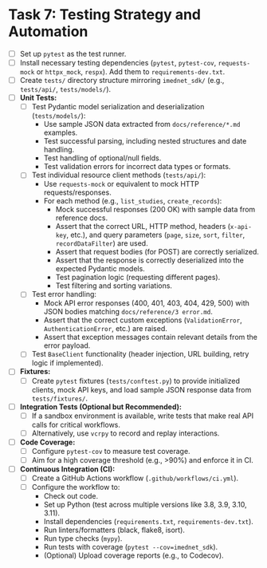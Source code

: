 <!-- filepath: c:\Users\FrederickdeRuiter\Documents\GitHub\imednet-python-sdk\docs\todo\07_testing_and_ci.md -->
# Task 7: Testing Strategy and Automation

- [ ] Set up `pytest` as the test runner.
- [ ] Install necessary testing dependencies (`pytest`, `pytest-cov`, `requests-mock` or `httpx_mock`, `respx`). Add them to `requirements-dev.txt`.
- [ ] Create `tests/` directory structure mirroring `imednet_sdk/` (e.g., `tests/api/`, `tests/models/`).
- [ ] **Unit Tests:**
  - [ ] Test Pydantic model serialization and deserialization (`tests/models/`):
    - Use sample JSON data extracted from `docs/reference/*.md` examples.
    - Test successful parsing, including nested structures and date handling.
    - Test handling of optional/null fields.
    - Test validation errors for incorrect data types or formats.
  - [ ] Test individual resource client methods (`tests/api/`):
    - Use `requests-mock` or equivalent to mock HTTP requests/responses.
    - For each method (e.g., `list_studies`, `create_records`):
      - Mock successful responses (200 OK) with sample data from reference docs.
      - Assert that the correct URL, HTTP method, headers (`x-api-key`, etc.), and query parameters (`page`, `size`, `sort`, `filter`, `recordDataFilter`) are used.
      - Assert that request bodies (for POST) are correctly serialized.
      - Assert that the response is correctly deserialized into the expected Pydantic models.
      - Test pagination logic (requesting different pages).
      - Test filtering and sorting variations.
  - [ ] Test error handling:
    - Mock API error responses (400, 401, 403, 404, 429, 500) with JSON bodies matching `docs/reference/3 error.md`.
    - Assert that the correct custom exceptions (`ValidationError`, `AuthenticationError`, etc.) are raised.
    - Assert that exception messages contain relevant details from the error payload.
  - [ ] Test `BaseClient` functionality (header injection, URL building, retry logic if implemented).
- [ ] **Fixtures:**
  - [ ] Create `pytest` fixtures (`tests/conftest.py`) to provide initialized clients, mock API keys, and load sample JSON response data from `tests/fixtures/`.
- [ ] **Integration Tests (Optional but Recommended):**
  - [ ] If a sandbox environment is available, write tests that make real API calls for critical workflows.
  - [ ] Alternatively, use `vcrpy` to record and replay interactions.
- [ ] **Code Coverage:**
  - [ ] Configure `pytest-cov` to measure test coverage.
  - [ ] Aim for a high coverage threshold (e.g., >90%) and enforce it in CI.
- [ ] **Continuous Integration (CI):**
  - [ ] Create a GitHub Actions workflow (`.github/workflows/ci.yml`).
  - [ ] Configure the workflow to:
    - Check out code.
    - Set up Python (test across multiple versions like 3.8, 3.9, 3.10, 3.11).
    - Install dependencies (`requirements.txt`, `requirements-dev.txt`).
    - Run linters/formatters (black, flake8, isort).
    - Run type checks (`mypy`).
    - Run tests with coverage (`pytest --cov=imednet_sdk`).
    - (Optional) Upload coverage reports (e.g., to Codecov).

